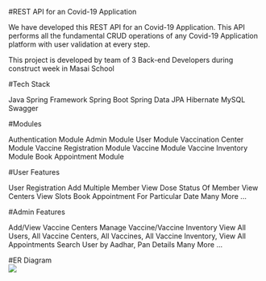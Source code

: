 #REST API for an Covid-19 Application

We have developed this REST API for an Covid-19 Application. This API performs all the fundamental CRUD operations of any Covid-19 Application platform with user validation at every step.

This project is developed by team of 3 Back-end Developers during construct week in Masai School

#Tech Stack

Java
Spring Framework
Spring Boot
Spring Data JPA
Hibernate
MySQL
Swagger

#Modules

Authentication Module
Admin Module
User Module
Vaccination Center Module
Vaccine Registration Module
Vaccine Module
Vaccine Inventory Module
Book Appointment Module

#User Features

User Registration
Add Multiple Member
View Dose Status Of Member
View Centers
View Slots
Book Appointment For Particular Date
Many More ...

#Admin Features

Add/View Vaccine Centers
Manage Vaccine/Vaccine Inventory
View All Users, All Vaccine Centers, All Vaccines, All Vaccine Inventory, View All Appointments
Search User by Aadhar, Pan Details
Many More ...

#ER Diagram
<br/>
<img src="https://github.com/Lovely123-upadhyay/dear-attack-7758/blob/main/ER.png?raw=true"/>
